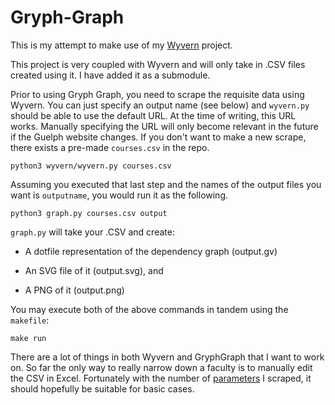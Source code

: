 # Gryph-Graph

This is my attempt to make use of my [Wyvern](https://github.com/jnguyen1098/wyvern) project.

This project is very coupled with Wyvern and will only take in .CSV files created using it. I have added it as a submodule.

Prior to using Gryph Graph, you need to scrape the requisite data using Wyvern. You can just specify an output name (see below) and `wyvern.py` should be able to use the default URL. At the time of writing, this URL works. Manually specifying the URL will only become relevant in the future if the Guelph website changes. If you don't want to make a new scrape, there exists a pre-made `courses.csv` in the repo. 

```
python3 wyvern/wyvern.py courses.csv
```


Assuming you executed that last step and the names of the output files you want is `outputname`, you would run it as the following.

```
python3 graph.py courses.csv output
```

`graph.py` will take your .CSV and create:

- A dotfile representation of the dependency graph (output.gv)

- An SVG file of it (output.svg), and

- A PNG of it (output.png)

You may execute both of the above commands in tandem using the `makefile`:

```
make run
```

There are a lot of things in both Wyvern and GryphGraph that I want to work on. So far the only way to really narrow down a faculty is to manually edit the CSV in Excel. Fortunately with the number of [parameters](https://github.com/jnguyen1098/wyvern) I scraped, it should hopefully be suitable for basic cases.